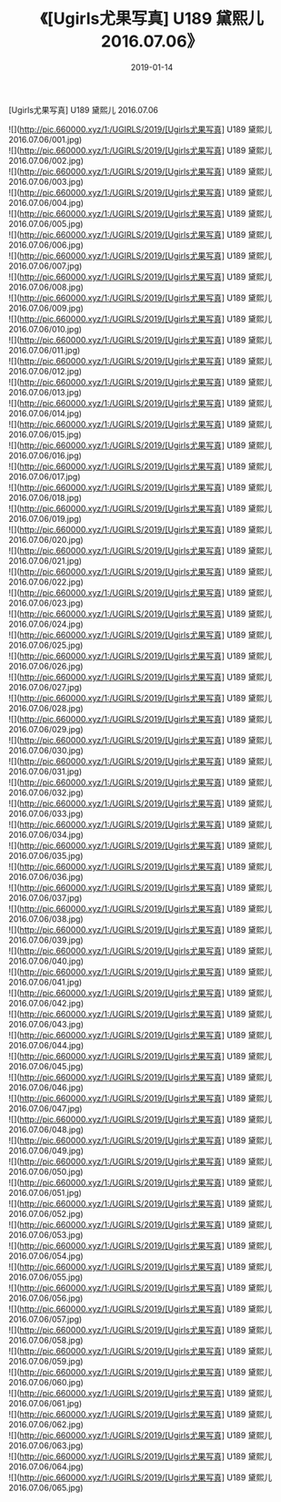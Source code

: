 ﻿---
layout: post
title:  《[Ugirls尤果写真] U189 黛熙儿 2016.07.06》
date:   2019-01-14
img: http://pic.660000.xyz/1:/UGIRLS/2019/[Ugirls尤果写真] U189 黛熙儿 2016.07.06/000.jpg
categories: [美女, 清纯, 唯美]
---

[Ugirls尤果写真] U189 黛熙儿 2016.07.06

 ![](http://pic.660000.xyz/1:/UGIRLS/2019/[Ugirls尤果写真] U189 黛熙儿 2016.07.06/001.jpg) <br>![](http://pic.660000.xyz/1:/UGIRLS/2019/[Ugirls尤果写真] U189 黛熙儿 2016.07.06/002.jpg) <br>![](http://pic.660000.xyz/1:/UGIRLS/2019/[Ugirls尤果写真] U189 黛熙儿 2016.07.06/003.jpg) <br>![](http://pic.660000.xyz/1:/UGIRLS/2019/[Ugirls尤果写真] U189 黛熙儿 2016.07.06/004.jpg) <br>![](http://pic.660000.xyz/1:/UGIRLS/2019/[Ugirls尤果写真] U189 黛熙儿 2016.07.06/005.jpg) <br>![](http://pic.660000.xyz/1:/UGIRLS/2019/[Ugirls尤果写真] U189 黛熙儿 2016.07.06/006.jpg) <br>![](http://pic.660000.xyz/1:/UGIRLS/2019/[Ugirls尤果写真] U189 黛熙儿 2016.07.06/007.jpg) <br>![](http://pic.660000.xyz/1:/UGIRLS/2019/[Ugirls尤果写真] U189 黛熙儿 2016.07.06/008.jpg) <br>![](http://pic.660000.xyz/1:/UGIRLS/2019/[Ugirls尤果写真] U189 黛熙儿 2016.07.06/009.jpg) <br>![](http://pic.660000.xyz/1:/UGIRLS/2019/[Ugirls尤果写真] U189 黛熙儿 2016.07.06/010.jpg) <br>![](http://pic.660000.xyz/1:/UGIRLS/2019/[Ugirls尤果写真] U189 黛熙儿 2016.07.06/011.jpg) <br>![](http://pic.660000.xyz/1:/UGIRLS/2019/[Ugirls尤果写真] U189 黛熙儿 2016.07.06/012.jpg) <br>![](http://pic.660000.xyz/1:/UGIRLS/2019/[Ugirls尤果写真] U189 黛熙儿 2016.07.06/013.jpg) <br>![](http://pic.660000.xyz/1:/UGIRLS/2019/[Ugirls尤果写真] U189 黛熙儿 2016.07.06/014.jpg) <br>![](http://pic.660000.xyz/1:/UGIRLS/2019/[Ugirls尤果写真] U189 黛熙儿 2016.07.06/015.jpg) <br>![](http://pic.660000.xyz/1:/UGIRLS/2019/[Ugirls尤果写真] U189 黛熙儿 2016.07.06/016.jpg) <br>![](http://pic.660000.xyz/1:/UGIRLS/2019/[Ugirls尤果写真] U189 黛熙儿 2016.07.06/017.jpg) <br>![](http://pic.660000.xyz/1:/UGIRLS/2019/[Ugirls尤果写真] U189 黛熙儿 2016.07.06/018.jpg) <br>![](http://pic.660000.xyz/1:/UGIRLS/2019/[Ugirls尤果写真] U189 黛熙儿 2016.07.06/019.jpg) <br>![](http://pic.660000.xyz/1:/UGIRLS/2019/[Ugirls尤果写真] U189 黛熙儿 2016.07.06/020.jpg) <br>![](http://pic.660000.xyz/1:/UGIRLS/2019/[Ugirls尤果写真] U189 黛熙儿 2016.07.06/021.jpg) <br>![](http://pic.660000.xyz/1:/UGIRLS/2019/[Ugirls尤果写真] U189 黛熙儿 2016.07.06/022.jpg) <br>![](http://pic.660000.xyz/1:/UGIRLS/2019/[Ugirls尤果写真] U189 黛熙儿 2016.07.06/023.jpg) <br>![](http://pic.660000.xyz/1:/UGIRLS/2019/[Ugirls尤果写真] U189 黛熙儿 2016.07.06/024.jpg) <br>![](http://pic.660000.xyz/1:/UGIRLS/2019/[Ugirls尤果写真] U189 黛熙儿 2016.07.06/025.jpg) <br>![](http://pic.660000.xyz/1:/UGIRLS/2019/[Ugirls尤果写真] U189 黛熙儿 2016.07.06/026.jpg) <br>![](http://pic.660000.xyz/1:/UGIRLS/2019/[Ugirls尤果写真] U189 黛熙儿 2016.07.06/027.jpg) <br>![](http://pic.660000.xyz/1:/UGIRLS/2019/[Ugirls尤果写真] U189 黛熙儿 2016.07.06/028.jpg) <br>![](http://pic.660000.xyz/1:/UGIRLS/2019/[Ugirls尤果写真] U189 黛熙儿 2016.07.06/029.jpg) <br>![](http://pic.660000.xyz/1:/UGIRLS/2019/[Ugirls尤果写真] U189 黛熙儿 2016.07.06/030.jpg) <br>![](http://pic.660000.xyz/1:/UGIRLS/2019/[Ugirls尤果写真] U189 黛熙儿 2016.07.06/031.jpg) <br>![](http://pic.660000.xyz/1:/UGIRLS/2019/[Ugirls尤果写真] U189 黛熙儿 2016.07.06/032.jpg) <br>![](http://pic.660000.xyz/1:/UGIRLS/2019/[Ugirls尤果写真] U189 黛熙儿 2016.07.06/033.jpg) <br>![](http://pic.660000.xyz/1:/UGIRLS/2019/[Ugirls尤果写真] U189 黛熙儿 2016.07.06/034.jpg) <br>![](http://pic.660000.xyz/1:/UGIRLS/2019/[Ugirls尤果写真] U189 黛熙儿 2016.07.06/035.jpg) <br>![](http://pic.660000.xyz/1:/UGIRLS/2019/[Ugirls尤果写真] U189 黛熙儿 2016.07.06/036.jpg) <br>![](http://pic.660000.xyz/1:/UGIRLS/2019/[Ugirls尤果写真] U189 黛熙儿 2016.07.06/037.jpg) <br>![](http://pic.660000.xyz/1:/UGIRLS/2019/[Ugirls尤果写真] U189 黛熙儿 2016.07.06/038.jpg) <br>![](http://pic.660000.xyz/1:/UGIRLS/2019/[Ugirls尤果写真] U189 黛熙儿 2016.07.06/039.jpg) <br>![](http://pic.660000.xyz/1:/UGIRLS/2019/[Ugirls尤果写真] U189 黛熙儿 2016.07.06/040.jpg) <br>![](http://pic.660000.xyz/1:/UGIRLS/2019/[Ugirls尤果写真] U189 黛熙儿 2016.07.06/041.jpg) <br>![](http://pic.660000.xyz/1:/UGIRLS/2019/[Ugirls尤果写真] U189 黛熙儿 2016.07.06/042.jpg) <br>![](http://pic.660000.xyz/1:/UGIRLS/2019/[Ugirls尤果写真] U189 黛熙儿 2016.07.06/043.jpg) <br>![](http://pic.660000.xyz/1:/UGIRLS/2019/[Ugirls尤果写真] U189 黛熙儿 2016.07.06/044.jpg) <br>![](http://pic.660000.xyz/1:/UGIRLS/2019/[Ugirls尤果写真] U189 黛熙儿 2016.07.06/045.jpg) <br>![](http://pic.660000.xyz/1:/UGIRLS/2019/[Ugirls尤果写真] U189 黛熙儿 2016.07.06/046.jpg) <br>![](http://pic.660000.xyz/1:/UGIRLS/2019/[Ugirls尤果写真] U189 黛熙儿 2016.07.06/047.jpg) <br>![](http://pic.660000.xyz/1:/UGIRLS/2019/[Ugirls尤果写真] U189 黛熙儿 2016.07.06/048.jpg) <br>![](http://pic.660000.xyz/1:/UGIRLS/2019/[Ugirls尤果写真] U189 黛熙儿 2016.07.06/049.jpg) <br>![](http://pic.660000.xyz/1:/UGIRLS/2019/[Ugirls尤果写真] U189 黛熙儿 2016.07.06/050.jpg) <br>![](http://pic.660000.xyz/1:/UGIRLS/2019/[Ugirls尤果写真] U189 黛熙儿 2016.07.06/051.jpg) <br>![](http://pic.660000.xyz/1:/UGIRLS/2019/[Ugirls尤果写真] U189 黛熙儿 2016.07.06/052.jpg) <br>![](http://pic.660000.xyz/1:/UGIRLS/2019/[Ugirls尤果写真] U189 黛熙儿 2016.07.06/053.jpg) <br>![](http://pic.660000.xyz/1:/UGIRLS/2019/[Ugirls尤果写真] U189 黛熙儿 2016.07.06/054.jpg) <br>![](http://pic.660000.xyz/1:/UGIRLS/2019/[Ugirls尤果写真] U189 黛熙儿 2016.07.06/055.jpg) <br>![](http://pic.660000.xyz/1:/UGIRLS/2019/[Ugirls尤果写真] U189 黛熙儿 2016.07.06/056.jpg) <br>![](http://pic.660000.xyz/1:/UGIRLS/2019/[Ugirls尤果写真] U189 黛熙儿 2016.07.06/057.jpg) <br>![](http://pic.660000.xyz/1:/UGIRLS/2019/[Ugirls尤果写真] U189 黛熙儿 2016.07.06/058.jpg) <br>![](http://pic.660000.xyz/1:/UGIRLS/2019/[Ugirls尤果写真] U189 黛熙儿 2016.07.06/059.jpg) <br>![](http://pic.660000.xyz/1:/UGIRLS/2019/[Ugirls尤果写真] U189 黛熙儿 2016.07.06/060.jpg) <br>![](http://pic.660000.xyz/1:/UGIRLS/2019/[Ugirls尤果写真] U189 黛熙儿 2016.07.06/061.jpg) <br>![](http://pic.660000.xyz/1:/UGIRLS/2019/[Ugirls尤果写真] U189 黛熙儿 2016.07.06/062.jpg) <br>![](http://pic.660000.xyz/1:/UGIRLS/2019/[Ugirls尤果写真] U189 黛熙儿 2016.07.06/063.jpg) <br>![](http://pic.660000.xyz/1:/UGIRLS/2019/[Ugirls尤果写真] U189 黛熙儿 2016.07.06/064.jpg) <br>![](http://pic.660000.xyz/1:/UGIRLS/2019/[Ugirls尤果写真] U189 黛熙儿 2016.07.06/065.jpg) <br>